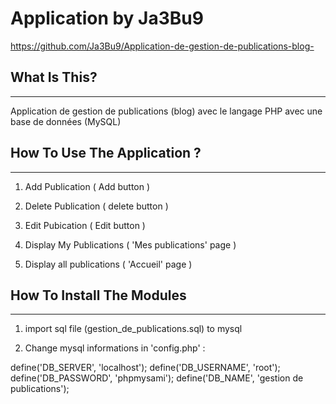 # Application by Ja3Bu9


https://github.com/Ja3Bu9/Application-de-gestion-de-publications-blog-


## What Is This?
-------------

Application de gestion de publications (blog) avec le langage PHP avec une base de données (MySQL)


## How To Use The Application ?
-----------------------

1. Add Publication ( Add button )

2. Delete Publication (  delete button )

3. Edit Pubication ( Edit button )

4. Display My Publications ( 'Mes publications' page )

5. Display all publications ( 'Accueil' page )


## How To Install The Modules
--------------------------

 
1. import sql file (gestion_de_publications.sql) to mysql 

2. Change mysql informations in 'config.php' :

define('DB_SERVER', 'localhost');
define('DB_USERNAME', 'root');
define('DB_PASSWORD', 'phpmysami');
define('DB_NAME', 'gestion de publications');
